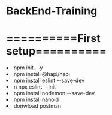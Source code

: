 # BackEnd-Training

<h1>==========First setup==========</h1>
<li> npm init --y </li>
<li> npm install @hapi/hapi </li>
<li> npm install eslint --save-dev</li>
<li> n npx eslint --init  </li>
<li> npm install nodemon --save-dev  </li>
<li> npm install nanoid  </li>
<li> donwload postman  </li>

